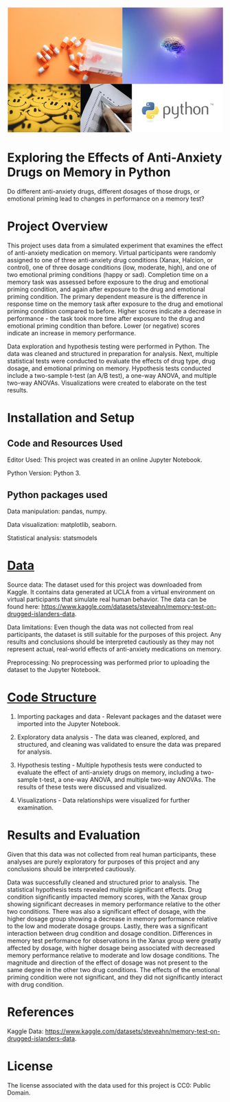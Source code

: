 ![](Python_memory_coverphoto.PNG)

# Exploring the Effects of Anti-Anxiety Drugs on Memory in Python
Do different anti-anxiety drugs, different dosages of those drugs, or emotional priming lead to changes in performance on a memory test?

# Project Overview
This project uses data from a simulated experiment that examines the effect of anti-anxiety medication on memory. Virtual participants were randomly assigned to one of three anti-anxiety drug conditions (Xanax, Halcion, or control), one of three dosage conditions (low, moderate, high), and one of two emotional priming conditions (happy or sad). Completion time on a memory task was assessed before exposure to the drug and emotional priming condition, and again after exposure to the drug and emotional priming condition. The primary dependent measure is the difference in response time on the memory task after exposure to the drug and emotional priming condition compared to before. Higher scores indicate a decrease in performance - the task took more time after exposure to the drug and emotional priming condition than before. Lower (or negative) scores indicate an increase in memory performance. 

Data exploration and hypothesis testing were performed in Python. The data was cleaned and structured in preparation for analysis. Next, multiple statistical tests were conducted to evaluate the effects of drug type, drug dosage, and emotional priming on memory. Hypothesis tests conducted include a two-sample t-test (an A/B test), a one-way ANOVA, and multiple two-way ANOVAs. Visualizations were created to elaborate on the test results. 

# Installation and Setup
## Code and Resources Used
Editor Used: This project was created in an online Jupyter Notebook.

Python Version: Python 3.

## Python packages used
Data manipulation: pandas, numpy.

Data visualization: matplotlib, seaborn.

Statistical analysis: statsmodels

# [Data](Islander_data.csv)
Source data: The dataset used for this project was downloaded from Kaggle. It contains data generated at UCLA from a virtual environment on virtual participants that simulate real human behavior. The data can be found here: https://www.kaggle.com/datasets/steveahn/memory-test-on-drugged-islanders-data.

Data limitations: Even though the data was not collected from real participants, the dataset is still suitable for the purposes of this project. Any results and conclusions should be interpreted cautiously as they may not represent actual, real-world effects of anti-anxiety medications on memory. 

Preprocessing: No preprocessing was performed prior to uploading the dataset to the Jupyter Notebook.

# [Code Structure](drug_effects_on_memory_hypothesis_testing_python.ipynb)
1. Importing packages and data - Relevant packages and the dataset were imported into the Jupyter Notebook.

2. Exploratory data analysis - The data was cleaned, explored, and structured, and cleaning was validated to ensure the data was prepared for analysis.

3. Hypothesis testing - Multiple hypothesis tests were conducted to evaluate the effect of anti-anxiety drugs on memory, including a two-sample t-test, a one-way ANOVA, and multiple two-way ANOVAs. The results of these tests were discussed and visualized.

4. Visualizations - Data relationships were visualized for further examination.

# Results and Evaluation
Given that this data was not collected from real human participants, these analyses are purely exploratory for purposes of this project and any conclusions should be interpreted cautiously.

Data was successfully cleaned and structured prior to analysis. The statistical hypothesis tests revealed multiple significant effects. Drug condition significantly impacted memory scores, with the Xanax group showing significant decreases in memory performance relative to the other two conditions. There was also a significant effect of dosage, with the higher dosage group showing a decrease in memory performance relative to the low and moderate dosage groups. Lastly, there was a significant interaction between drug condition and dosage condition. Differences in memory test performance for observations in the Xanax group were greatly affected by dosage, with higher dosage being associated with decreased memory performance relative to moderate and low dosage conditions. The magnitude and direction of the effect of dosage was not present to the same degree in the other two drug conditions. The effects of the emotional priming condition were not significant, and they did not significantly interact with drug condition.

# References
Kaggle Data: https://www.kaggle.com/datasets/steveahn/memory-test-on-drugged-islanders-data.

# License
The license associated with the data used for this project is CC0: Public Domain.
